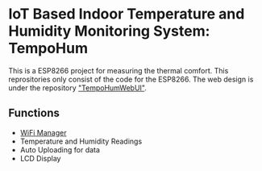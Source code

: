 # IoT Based Indoor Temperature and Humidity Monitoring System: TempoHum
This is a ESP8266 project for measuring the thermal comfort. This reprositories only consist of the code for the ESP8266.
The web design is under the repository ["TempoHumWebUI"](https://github.com/ChoyJJ/TempoHumWebUI). 
## Functions
* [WiFi Manager](https://github.com/tzapu/WiFiManager)
* Temperature and Humidity Readings
* Auto Uploading for data
* LCD Display
